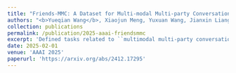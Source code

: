 ```yaml
---
title: "Friends-MMC: A Dataset for Multi-modal Multi-party Conversation Understanding"
authors: "<b>Yueqian Wang</b>, Xiaojun Meng, Yuxuan Wang, Jianxin Liang, Qun Liu, Dongyan Zhao"
collection: publications
permalink: /publication/2025-aaai-friendsmmc
excerpt: 'Defined tasks related to ``multimodal multi-party conversation understanding'', collected the Friends-MMC dataset from TV series, and introduced baseline models..'
date: 2025-02-01
venue: 'AAAI 2025'
paperurl: 'https://arxiv.org/abs/2412.17295'
---
```

